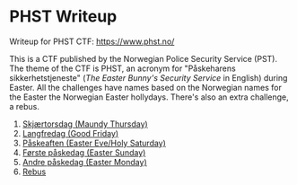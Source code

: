 # PHST Writeup
Writeup for PHST CTF: <https://www.phst.no/>

This is a CTF published by the Norwegian Police Security Service (PST). The theme of the CTF is PHST, an acronym for "Påskeharens sikkerhetstjeneste" (*The Easter Bunny's Security Service* in English) during Easter. All the challenges have names based on the Norwegian names for the Easter the Norwegian Easter hollydays. There's also an extra challenge, a rebus.

1. [Skjærtorsdag (Maundy Thursday)](1%20skjærtorsdag/)
2. [Langfredag (Good Friday)](2%20langfredag/)
3. [Påskeaften (Easter Eve/Holy Saturday)](3%20påskeaften/)
4. [Første påskedag (Easter Sunday)](4%20første%20påskedag/)
5. [Andre påskedag (Easter Monday)](5%20andre%20påskedag/)
6. [Rebus](6%20rebus/)